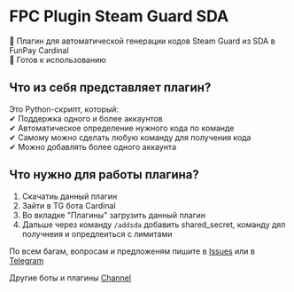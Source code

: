 # FPC Plugin Steam Guard SDA

🔐 Плагин для автоматической генерации кодов Steam Guard из SDA в FunPay Cardinal   
📌 Готов к использованию

## Что из себя представляет плагин?

Это Python-скрипт, который:      
✔ Поддержка одного и более аккаунтов   
✔ Автоматическое определение нужного кода по команде   
✔ Самому можно сделать любую команду для получения кода  
✔ Можно добавлять более одного аккаунта  

## Что нужно для работы плагина?
1. Скачатиь данный плагин
2. Зайти в TG бота Cardinal
3. Во вкладке "Плагины" загрузить данный плагин
4. Дальше через команду ```/addsda``` добавить shared_secret, команду дял получнеия и опредлеиться с лимитами   
 
По всем багам, вопросам и предложеням пишите в [Issues](https://github.com/tinechelovec/FPC-Plugin-Steam-Guard-SDA/issues) или в [Telegram](https://t.me/tinechelovec)

Другие боты и плагины [Channel](https://t.me/by_thc)
